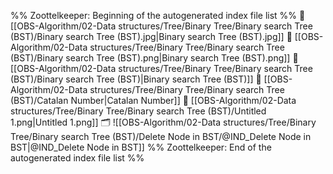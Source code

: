 %% Zoottelkeeper: Beginning of the autogenerated index file list  %%
📄 [[OBS-Algorithm/02-Data structures/Tree/Binary Tree/Binary search Tree (BST)/Binary search Tree (BST).jpg|Binary search Tree (BST).jpg]]
📄 [[OBS-Algorithm/02-Data structures/Tree/Binary Tree/Binary search Tree (BST)/Binary search Tree (BST).png|Binary search Tree (BST).png]]
📄 [[OBS-Algorithm/02-Data structures/Tree/Binary Tree/Binary search Tree (BST)/Binary search Tree (BST)|Binary search Tree (BST)]]
📄 [[OBS-Algorithm/02-Data structures/Tree/Binary Tree/Binary search Tree (BST)/Catalan Number|Catalan Number]]
📄 [[OBS-Algorithm/02-Data structures/Tree/Binary Tree/Binary search Tree (BST)/Untitled 1.png|Untitled 1.png]]
🗂️ ![[OBS-Algorithm/02-Data structures/Tree/Binary Tree/Binary search Tree (BST)/Delete Node in BST/@IND_Delete Node in BST|@IND_Delete Node in BST]]
%% Zoottelkeeper: End of the autogenerated index file list  %%

